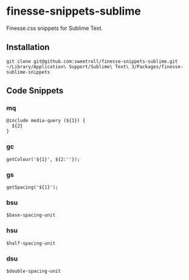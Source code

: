 # finesse-snippets-sublime

Finesse.css snippets for Sublime Text.

## Installation

```
git clone git@github.com:sweetroll/finesse-snippets-sublime.git ~/Library/Application\ Support/Sublime\ Text\ 3/Packages/finesse-sublime-snippets
```

## Code Snippets

### mq

```
@include media-query (${1}) {
  ${2}
}
```

### gc

```
getColour('${1}', ${2:''});
```

### gs

```
getSpacing('${1}');
```

### bsu

```
$base-spacing-unit
```

### hsu

```
$half-spacing-unit
```

### dsu

```
$double-spacing-unit
```
